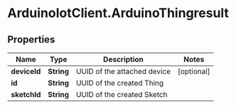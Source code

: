 # ArduinoIotClient.ArduinoThingresult

## Properties

Name | Type | Description | Notes
------------ | ------------- | ------------- | -------------
**deviceId** | **String** | UUID of the attached device | [optional] 
**id** | **String** | UUID of the created Thing | 
**sketchId** | **String** | UUID of the created Sketch | 


